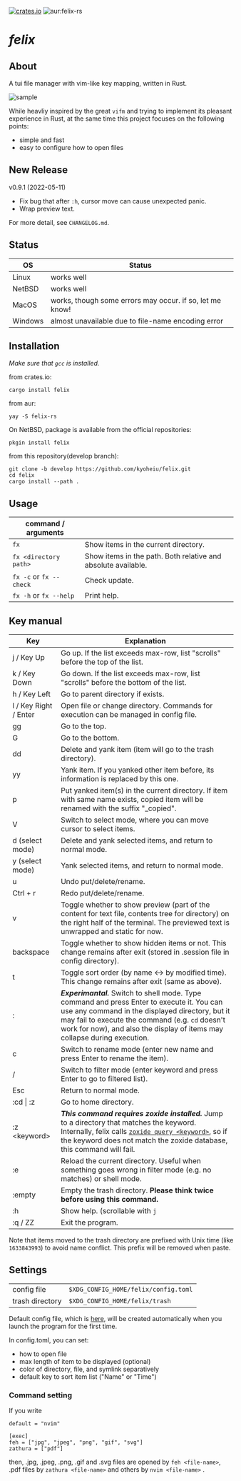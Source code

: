 [![crates.io](https://img.shields.io/crates/v/felix)](https://crates.io/crates/felix) ![aur:felix-rs](https://img.shields.io/aur/version/felix-rs)

# _felix_

## About

A tui file manager with vim-like key mapping, written in Rust.

![sample](https://github.com/kyoheiu/felix/blob/main/screenshots/sample.gif)

While heavliy inspired by the great `vifm` and trying to implement its pleasant experience in Rust, at the same time this project focuses on the following points:

- simple and fast
- easy to configure how to open files

## New Release

v0.9.1 (2022-05-11)
- Fix bug that after `:h`, cursor move can cause unexpected panic.
- Wrap preview text.

For more detail, see `CHANGELOG.md`.

## Status

| OS      | Status                                                   |
| ------- | -------------------------------------------------------- |
| Linux   | works well                                               |
| NetBSD  | works well                                               |
| MacOS   | works, though some errors may occur. if so, let me know! |
| Windows | almost unavailable due to file-name encoding error       |

## Installation

_Make sure that `gcc` is installed._

from crates.io:

```
cargo install felix
```

from aur:

```
yay -S felix-rs
```

On NetBSD, package is available from the official repositories:

```
pkgin install felix
```

from this repository(develop branch):

```
git clone -b develop https://github.com/kyoheiu/felix.git
cd felix
cargo install --path .
```

## Usage

| command / arguments     |                                                               |
| ----------------------- | ------------------------------------------------------------- |
| `fx`                    | Show items in the current directory.                          |
| `fx <directory path>`   | Show items in the path. Both relative and absolute available. |
| `fx -c` or `fx --check` | Check update.                                                 |
| `fx -h` or `fx --help`  | Print help.                                                   |

## Key manual

| Key                   | Explanation                                                                                                                                                                                                                                                                     |
| --------------------- | ------------------------------------------------------------------------------------------------------------------------------------------------------------------------------------------------------------------------------------------------------------------------------- |
| j / Key Up            | Go up. If the list exceeds max-row, list "scrolls" before the top of the list.                                                                                                                                                                                                  |
| k / Key Down          | Go down. If the list exceeds max-row, list "scrolls" before the bottom of the list.                                                                                                                                                                                             |
| h / Key Left          | Go to parent directory if exists.                                                                                                                                                                                                                                               |
| l / Key Right / Enter | Open file or change directory. Commands for execution can be managed in config file.                                                                                                                                                                                            |
| gg                    | Go to the top.                                                                                                                                                                                                                                                                  |
| G                     | Go to the bottom.                                                                                                                                                                                                                                                               |
| dd                    | Delete and yank item (item will go to the trash directory).                                                                                                                                                                                                                     |
| yy                    | Yank item. If you yanked other item before, its information is replaced by this one.                                                                                                                                                                                            |
| p                     | Put yanked item(s) in the current directory. If item with same name exists, copied item will be renamed with the suffix "\_copied".                                                                                                                                             |
| V                     | Switch to select mode, where you can move cursor to select items.                                                                                                                                                                                                               |
| d (select mode)       | Delete and yank selected items, and return to normal mode.                                                                                                                                                                                                                      |
| y (select mode)       | Yank selected items, and return to normal mode.                                                                                                                                                                                                                                 |
| u                     | Undo put/delete/rename.                                                                                                                                                                                                                                                         |
| Ctrl + r              | Redo put/delete/rename.                                                                                                                                                                                                                                                         |
| v                     | Toggle whether to show preview (part of the content for text file, contents tree for directory) on the right half of the terminal. The previewed text is unwrapped and static for now.                                                                                                                                              |
| backspace             | Toggle whether to show hidden items or not. This change remains after exit (stored in .session file in config directory).                                                                                                                                                       |
| t                     | Toggle sort order (by name <-> by modified time). This change remains after exit (same as above).                                                                                                                                                                               |
| :                     | **_Experimantal._** Switch to shell mode. Type command and press Enter to execute it. You can use any command in the displayed directory, but it may fail to execute the command (e.g. `cd` doesn't work for now), and also the display of items may collapse during execution. |
| c                     | Switch to rename mode (enter new name and press Enter to rename the item).                                                                                                                                                                                                      |
| /                     | Switch to filter mode (enter keyword and press Enter to go to filtered list).                                                                                                                                                                                                   |
| Esc                   | Return to normal mode.                                                                                                                                                                                                                                                          |
| :cd \| :z             | Go to home directory.                                                                                                                                                                                                                                                           |
| :z \<keyword\>        | **_This command requires zoxide installed._** Jump to a directory that matches the keyword. Internally, felix calls [`zoxide query <keyword>`](https://man.archlinux.org/man/zoxide-query.1.en), so if the keyword does not match the zoxide database, this command will fail.  |
| :e                    | Reload the current directory. Useful when something goes wrong in filter mode (e.g. no matches) or shell mode.                                                                                                                                                                  |
| :empty                | Empty the trash directory. **Please think twice before using this command.**                                                                                                                                                                                                    |
| :h                    | Show help. (scrollable with `j` | `k` | `Up` | `Down`)                                                                                                                                                                                                                                                                   |
| :q / ZZ               | Exit the program.                                                                                                                                                                                                                                                               |

Note that items moved to the trash directory are prefixed with Unix time (like `1633843993`) to avoid name conflict. This prefix will be removed when paste.

## Settings

|                 |                                      |
| --------------- | ------------------------------------ |
| config file     | `$XDG_CONFIG_HOME/felix/config.toml` |
| trash directory | `$XDG_CONFIG_HOME/felix/trash`       |

Default config file, which is [here](config.toml), will be created automatically when you launch the program for the first time.

In config.toml, you can set:

- how to open file
- max length of item to be displayed (optional)
- color of directory, file, and symlink separatively
- default key to sort item list ("Name" or "Time")

### Command setting

If you write

```
default = "nvim"

[exec]
feh = ["jpg", "jpeg", "png", "gif", "svg"]
zathura = ["pdf"]
```

then, .jpg, .jpeg, .png, .gif and .svg files are opened by `feh <file-name>`, .pdf files by `zathura <file-name>` and others by `nvim <file-name>` .
